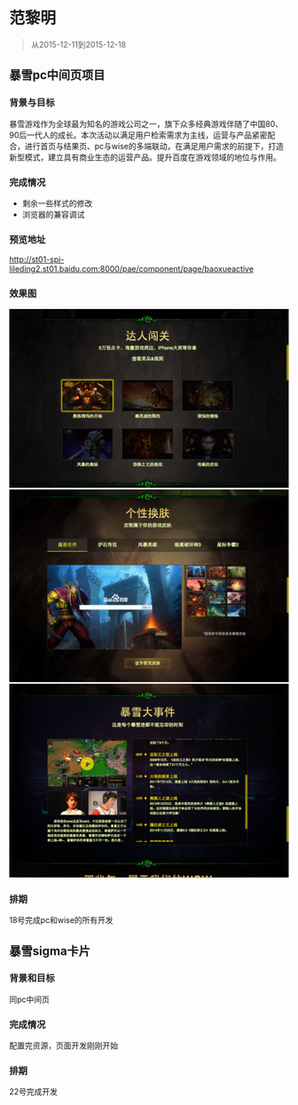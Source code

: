 # 范黎明
> 从2015-12-11到2015-12-18

## 暴雪pc中间页项目

### 背景与目标

暴雪游戏作为全球最为知名的游戏公司之一，旗下众多经典游戏伴随了中国80、90后一代人的成长。本次活动以满足用户检索需求为主线，运营与产品紧密配合，进行首页与结果页、pc与wise的多端联动，在满足用户需求的前提下，打造新型模式，建立具有商业生态的运营产品。提升百度在游戏领域的地位与作用。

### 完成情况

* 剩余一些样式的修改
* 浏览器的兼容调试

### 预览地址

http://st01-spi-lileding2.st01.baidu.com:8000/pae/component/page/baoxueactive

### 效果图

![img](./img/fanliming/fuben.png)
![img](./img/fanliming/huanfu.png)
![img](./img/fanliming/dashi.png)

### 排期

18号完成pc和wise的所有开发

## 暴雪sigma卡片

### 背景和目标

同pc中间页

### 完成情况

配置完资源，页面开发刚刚开始

### 排期

22号完成开发
